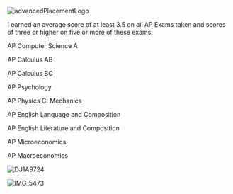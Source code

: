 ![advancedPlacementLogo](https://user-images.githubusercontent.com/19508013/170845696-7b868aff-37a5-462b-8714-2f6cdae06acd.jpg)

I earned an average score of at least 3.5 on all AP Exams taken and scores of three or higher on five or more of these exams:

AP Computer Science A

AP Calculus AB

AP Calculus BC

AP Psychology

AP Physics C: Mechanics

AP English Language and Composition

AP English Literature and Composition

AP Microeconomics

AP Macroeconomics

![DJ1A9724](https://user-images.githubusercontent.com/19508013/169333446-3d3c0c70-2381-479f-add4-5d911f4bf546.jpeg)

![IMG_5473](https://user-images.githubusercontent.com/19508013/169333509-99aa48d6-1a46-41d0-9e25-49f34ea4738c.jpeg)
